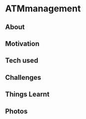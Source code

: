 # ATMmanagement

## About

## Motivation

## Tech used

## Challenges

## Things Learnt

## Photos

